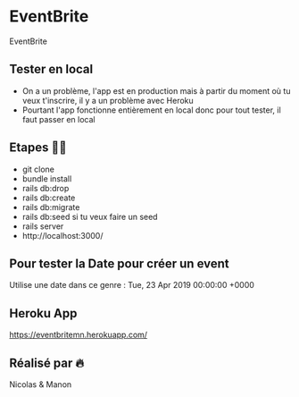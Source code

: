 # EventBrite
EventBrite

## Tester en local
- On a un problème, l'app est en production mais à partir du moment où tu veux t'inscrire, il y a un problème avec Heroku
- Pourtant l'app fonctionne entièrement en local donc pour tout tester, il faut passer en local

## Etapes 👨‍🍳
- git clone
- bundle install
- rails db:drop
- rails db:create
- rails db:migrate
- rails db:seed si tu veux faire un seed
- rails server
- http://localhost:3000/

## Pour tester la Date pour créer un event
Utilise une date dans ce genre : Tue, 23 Apr 2019 00:00:00 +0000

## Heroku App
https://eventbritemn.herokuapp.com/

## Réalisé par :fire:
Nicolas & Manon
